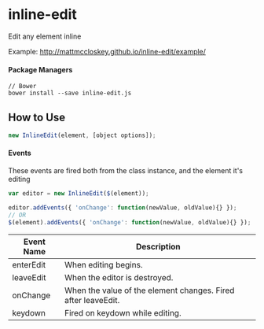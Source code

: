 # inline-edit
Edit any element inline

Example: http://mattmccloskey.github.io/inline-edit/example/

#### Package Managers
````
// Bower
bower install --save inline-edit.js
````

How to Use
----------
```javascript
new InlineEdit(element, [object options]);
 ```

#### Events
These events are fired both from the class instance, and the element it's editing
```javascript
var editor = new InlineEdit($(element));

editor.addEvents({ 'onChange': function(newValue, oldValue){} });
// OR
$(element).addEvents({ 'onChange': function(newValue, oldValue){} });
```

Event Name | Description
---------- | -----------
enterEdit | When editing begins.
leaveEdit | When the editor is destroyed.
onChange | When the value of the element changes. Fired after leaveEdit.
keydown | Fired on keydown while editing.
